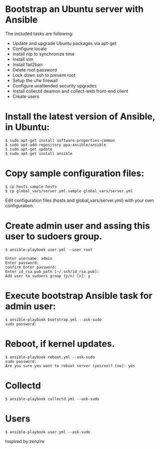# Bootstrap an Ubuntu server with Ansible

The included tasks are following:

* Update and upgrade Ubuntu packages via apt-get
* Configure locale
* Install ntp to synchronize time
* Install vim
* Install fail2ban 
* Delete root password
* Lock down ssh to prevent root 
* Setup the ufw firewall
* Configure unattended security upgrades
* Install collectd deamon and collect-web front-end client
* Create users

# Install the latest version of Ansible, in Ubuntu:

```
$ sudo apt-get install software-properties-common
$ sudo apt-add-repository ppa:ansible/ansible
$ sudo apt-get update
$ sudo apt-get install ansible
```


# Copy sample configuration files:

```
$ cp hosts.sample hosts
$ cp global_vars/server.yml.sample global_vars/server.yml
```
Edit configuration files (hosts and global_vars/server.yml) with your own configuration.


# Create admin user and assing this user to sudoers group.

```
$ ansible-playbook user.yml --user root

Enter username: admin
Enter password: 
confirm Enter password: 
Enter id_rsa.pub path [~/.ssh/id_rsa.pub]: 
Add user to sudoers group (y/n) [n]: y
```

# Execute bootstrap Ansible task for admin user:

```
$ ansible-playbook bootstrap.yml --ask-sudo
sudo password:
```

# Reboot, if kernel updates. 

```
$ ansible-playbook reboot.yml --ask-sudo
sudo password: 
Are you sure you want to reboot server (yes/no)? [no]: yes
```

# Collectd

```
$ ansible-playbook collectd.yml --ask-sudo
```

# Users

```
$ ansible-playbook user.yml --ask-sudo
```

Inspired by zenzire
